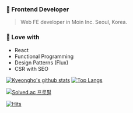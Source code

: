 ### :city_sunset: Frontend Developer

> Web FE developer in Moin Inc. Seoul, Korea.

### :cactus: Love with

- React
- Functional Programming
- Design Patterns (Flux)
- CSR with SEO

[![Kyeongho's github stats](https://github-readme-stats.vercel.app/api?username=dodonmountain&include_all_commits=true&theme=vue-dark)](https://github.com/anuraghazra/github-readme-stats)
[![Top Langs](https://github-readme-stats.vercel.app/api/top-langs/?username=dodonmountain&layout=compact&hide=HTML,python)](https://github.com/anuraghazra/github-readme-stats)

[![Solved.ac
프로필](http://mazassumnida.wtf/api/v2/generate_badge?boj=skylaming)](https://solved.ac/skylaming)

[![Hits](https://hits.seeyoufarm.com/api/count/incr/badge.svg?url=https%3A%2F%2Fgithub.com%2Fdodonmountain%2Fhit-counter&count_bg=%236820DF&title_bg=%23555555&icon=react.svg&icon_color=%2347D0E3&title=%EC%A1%B0%ED%9A%8C%EC%88%98+VIEWED&edge_flat=false)](https://hits.seeyoufarm.com)

